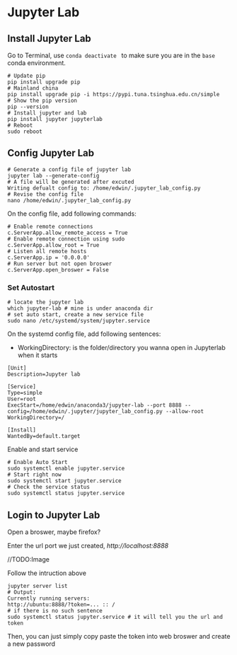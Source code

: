 # Jupyter Lab

## Install Jupyter Lab

Go to Terminal, use `conda deactivate ` to make sure you are in the `base` conda environment.

```shell
# Update pip
pip install upgrade pip
# Mainland china
pip install upgrade pip -i https://pypi.tuna.tsinghua.edu.cn/simple
# Show the pip version
pip --version
# Install jupyter and lab
pip install jupyter jupyterlab
# Reboot
sudo reboot
```

## Config Jupyter Lab

```shell
# Generate a config file of jupyter lab
jupyter lab --generate-config
# A file will be generated after excuted
Writing defualt config to: /home/edwin/.jupyter_lab_config.py
# Revise the config file
nano /home/edwin/.jupyter_lab_config.py
```

On the config file, add following commands:

```text
# Enable remote connections
c.ServerApp.allow_remote_access = True
# Enable remote connection using sudo
c.ServerApp.allow_root = True
# Listen all remote hosts
c.ServerApp.ip = '0.0.0.0'
# Run server but not open broswer
c.ServerApp.open_broswer = False
```

### Set Autostart

```shell
# locate the jupyter lab
which jupyter-lab # mine is under anaconda dir
# set auto start, create a new service file
sudo nano /etc/systemd/system/jupyter.service
```

On the systemd config file, add following sentences:

- WorkingDirectory: is the folder/directory you wanna open in Jupyterlab when it starts

```tet
[Unit]
Description=Jupyter lab

[Service]
Type=simple
User=root
ExecStart=/home/edwin/anaconda3/jupyter-lab --port 8888 --config=/home/edwin/.jupyter/jupyter_lab_config.py --allow-root
WorkingDirectory=/

[Install]
WantedBy=default.target
```

Enable and start service

```shell
# Enable Auto Start
sudo systemctl enable jupyter.service
# Start right now
sudo systemctl start jupyter.service
# Check the service status
sudo systemctl status jupyter.service
```

## Login to Jupyter Lab

Open a broswer, maybe firefox?

Enter the url port we just created, *http://localhost:8888*

//TODO:Image

Follow the intruction above

```shell
jupyter server list
# Output:
Currently running servers:
http://ubuntu:8888/?token=... :: /
# if there is no such sentence
sudo systemctl status jupyter.service # it will tell you the url and token
```

Then, you can just simply copy paste the token into web broswer and create a new password

